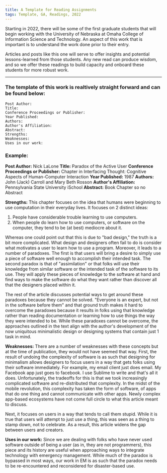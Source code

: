 ```yaml
---
title: A Template for Reading Assignments
tags: Template, GA, Readings, 2022
---
```


Starting in 2022, there will be some of the first graduate students that will begin working with the University of Nebraska at Omaha College of Information Science and Technology. An aspect of this work that is important is to understand the work done prior to their entry. 

Articles and posts like this one will serve to offer insights and potential lessons-learned from those students. Any new read can produce wisdom, and so we offer these readings to build capacity and onboard these students for more robust work. 

---

### The template of this work is realtively straight forward and can be found below: 

	Post Author:
	Title:
	Conference Proceedings or Publisher:
	Year Published:
	Authors:
	Author's Affiliation:
	Abstract:
	Strengths:
	Weaknesses:
	Uses in our work:

### Example: 

**Post Author:** Nick LaLone
**Title:** Paradox of the Active User
**Conference Proceedings or Publisher:** Chapter in Interfacing Thought: Cognitive Aspects of Human-Computer Interaction
**Year Published:** 1987
**Authors:** John (Jack) Carroll and Mary Beth Rosson
**Author's Affiliation:** Pennsylvania State University iSchool 
**Abstract:** Book Chapter so no Abstract

**Strengths:** This chapter focuses on the idea that humans were beginning to use computation in their everyday lives. It focuses on 2 distinct ideas: 

1. People have considerable trouble learning to use computers. 
2. When people do learn how to use computers, or software on the computer, they tend to be (at best) mediocre about it.

Whereas one could point out that this is due to "bad design," the truth is a bit more complicated. What design and designers often fail to do is consider what motivates a user to learn how to use a program. Moreover, it leads to a number of paradoxes. The first is that users will bring a desire to simply use a piece of software well enough to accomplish their intended task. The second paradox is that of "assimilation" or that folks will use their knowledge from similar software or the intended task of the software to its use. They will apply these pieces of knowledge to the software at hand and find ways to make the software do what they want rather than discover all that the designers placed within it. 

The rest of the article discusses potential ways to get around these paradoxes because they cannot be solved. "Everyone is an expert, but not in the software before them" and that ground truth makes it hard to overcome the paradoxes because it results in folks using that knowledge rather than reading documentation or learning how to use things the way they were intended to be. While these paradoxes cannot be overcome, the approaches outlined in the text align with the author's development of the now uniquitous minimalistic design or designing systems that contain just 1 task in mind.

**Weaknesses:** There are a number of weaknesses with these concepts but at the time of publication, they would not have seemed that way. First, the result of undoing the complexity of software is as such that designing for minimalism allows designers to focus users in a way that gets folks using their software immediately. For example, my email client just does email. My Facebook app just goes to facebook. I use Sublime to write and that's all it does. Unfortunately, the tradeoffs for this is that we took increasingly complicated software and re-distributed that complexity. In the midst of the mobile revolution, this complexity has taken the form of software, of apps that do one thing and cannot communicate with other apps. Newly complex app-based ecosystems have not come full circle to what this article meant to discuss. 

Next, it focuses on users in a way that tends to call them stupid. While it is true that users will attempt to just use a thing, this was seen as a thing to stamp down, not to celebrate. As a result, this article widens the gap between users and creators. 

**Uses in our work:** Since we are dealing with folks who have never used software outside of being a user (as in, they are not programmers), this piece and its history are useful when approaching ways to integrate technology with emergency management. While much of the paradox is bypassed in most ways, our work in EM is as such that the paradox needs to be re-encountered and reconsidered for disaster-based use.
